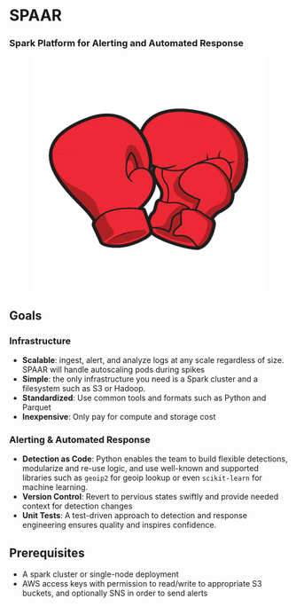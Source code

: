 # SPAAR
### Spark Platform for Alerting and Automated Response

<p align="center">
  <img src="assets/logo.png" />
</p>

## Goals
### Infrastructure
* **Scalable**: ingest, alert, and analyze logs at any scale regardless of size. SPAAR will handle autoscaling pods during spikes
* **Simple**: the only infrastructure you need is a Spark cluster and a filesystem such as S3 or Hadoop. 
* **Standardized**: Use common tools and formats such as Python and Parquet
* **Inexpensive**:  Only pay for compute and storage cost

### Alerting & Automated Response
* **Detection as Code**: Python enables the team to build flexible detections, modularize and re-use logic, and use well-known and supported libraries such as `geoip2` for geoip lookup or even `scikit-learn` for machine learning.
* **Version Control**: Revert to pervious states swiftly and provide needed context for detection changes
* **Unit Tests**: A test-driven approach to detection and response engineering ensures quality and inspires confidence. 

## Prerequisites
* A spark cluster or single-node deployment
* AWS access keys with permission to read/write to appropriate S3 buckets, and optionally SNS in order to send alerts
